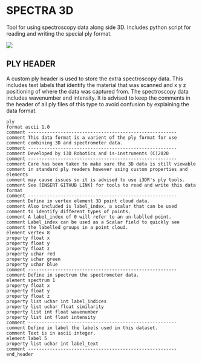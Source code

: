 # SPECTRA 3D

Tool for using spectroscopy data along side 3D. Includes python script for reading and writing the special ply format.

![](https://github.com/i3drobotics/Spectra3D/blob/master/Spectra3D_example.gif)

## PLY HEADER
A custom ply header is used to store the extra spectroscopy data. This includes text labels that identify the material that was scanned and x y z positioning of where the data was captured from. The spectroscopy data includes wavenumber and intensity.
It is advised to keep the comments in the header of all ply files of this type to avoid confusion by explaining the data format. 
```
ply
format ascii 1.0
comment -------------------------------------------------------
comment This data format is a varient of the ply format for use
comment combining 3D and spectrometer data.
comment -------------------------------------------------------
comment Developed by i3D Robotics and is-instruments (C)2020
comment -------------------------------------------------------
comment Care has been taken to make sure the 3D data is still viewable
comment in standard ply readers however using custom properties and elements
comment may cause issues so it is advised to use i3DR's ply tools.
comment See [INSERT GITHUB LINK] for tools to read and write this data format
comment -------------------------------------------------------
comment Define in vertex element 3D point cloud data.
comment Also included is label_index, a scalar that can be used
comment to identify different types of points.
comment A label_index of 0 will refer to an un-lablled point.
comment Label_index can be used as a Scalar field to quickly see
comment the labelled groups in a point cloud.
element vertex 8
property float x
property float y
property float z
property uchar red
property uchar green
property uchar blue
comment -------------------------------------------------------
comment Define in spectrum the spectrometer data.
element spectrum 1
property float x
property float y
property float z
property list uchar int label_indices
property list uchar float similarity
property list int float wavenumber
property list int float intensity
comment -------------------------------------------------------
comment Define in label the labels used in this dataset.
comment Text is in ascii integer.
element label 5
property list uchar int label_text
comment -------------------------------------------------------
end_header
```
